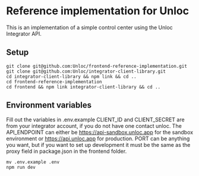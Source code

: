 # Reference implementation for Unloc
This is an implementation of a simple control center using the Unloc Integrator API.

## Setup
```
git clone git@github.com:Unloc/frontend-reference-implementation.git
git clone git@github.com:Unloc/integrator-client-library.git
cd integrator-client-library && npm link && cd ..
cd frontend-reference-implementation
cd frontend && npm link integrator-client-library && cd ..
```

## Environment variables
Fill out the variables in .env.example
CLIENT_ID and CLIENT_SECRET are from your integrator account, if you do not have one contact unloc.
The API_ENDPOINT can either be https://api-sandbox.unloc.app for the sandbox environment or https://api.unloc.app for production.
PORT can be anything you want, but if  you want to set up development it must be the same as the proxy field in package.json in the frontend folder.

```
mv .env.example .env
npm run dev
```

